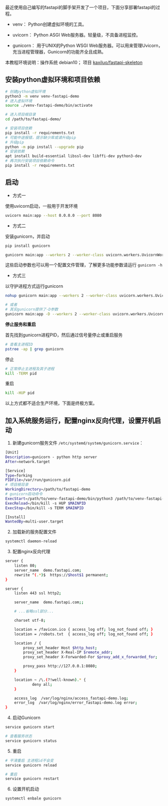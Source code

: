 最近使用自己编写的fastapi的脚手架开发了一个项目，下面分享部署fastapi的过程。

- venv： Python创建虚拟环境的工具。

- uvicorn： Python ASGI Web服务器。轻量级，不具备进程监控。

- gunicorn： 用于UNIX的Python WSGI Web服务器。可以用来管理Uvicorn，充当进程管理器，Gunicorn的功能齐全且成熟。

本教程环境说明：操作系统 debian10； 项目 [kaxiluo/fastapi-skeleton](https://github.com/kaxiluo/fastapi-skeleton) 

## 安装python虚拟环境和项目依赖

```bash
# 创建python虚拟环境
python3 -m venv venv-fastapi-demo
# 进入虚拟环境
source ./venv-fastapi-demo/bin/activate

# 进入项目根目录
cd /path/to/fastapi-demo/

# 安装项目依赖
pip install -r requirements.txt
# 可能中途报错，提示缺少库或请升级pip
# 升级pip
python -m pip install --upgrade pip
# 安装依赖
apt install build-essential libssl-dev libffi-dev python3-dev
# 再次执行安装项目依赖命令
pip install -r requirements.txt
```

## 启动

- 方式一

使用uvicorn启动，一般用于开发环境

```bash
uvicorn main:app --host 0.0.0.0 --port 8080
```

- 方式二

安装gunicorn，并启动

```bash
pip install gunicorn

gunicorn main:app --workers 2 --worker-class uvicorn.workers.UvicornWorker --bind 0.0.0.0:8080
```

这些启动参数也可以用一个配置文件管理，了解更多功能参数请运行 `gunicorn -h`

- 方式三

以守护进程方式运行gunicorn

```bash
nohup gunicorn main:app --workers 2 --worker-class uvicorn.workers.UvicornWorker --bind 0.0.0.0:8080 > /dev/null &

# 或者
# 其实gunicorn提供了-D参数
gunicorn main:app -D --workers 2 --worker-class uvicorn.workers.UvicornWorker --bind 0.0.0.0:8080
```

**停止服务和重启**

首先找到gunicorn进程PID，然后通过信号量停止或重启服务

```bash
# 查看主进程ID
pstree -ap | grep gunicorn
```

停止
```bash
# 正常停止主进程及其子进程
kill -TERM pid
```

重启
```bash
kill -HUP pid
```

以上方式都不适合生产环境，下面是终极方案。

## 加入系统服务运行，配置nginx反向代理，设置开机启动

1. 新建gunicorn服务文件 `/etc/systemd/system/gunicorn.service`：

```bash
[Unit]
Description=gunicorn - python http server
After=network.target

[Service]
Type=forking
PIDFile=/var/run/gunicorn.pid
# 项目根目录
WorkingDirectory=/path/to/fastapi-demo
# gunicorn启动命令
ExecStart=/path/to/venv-fastapi-demo/bin/python3 /path/to/venv-fastapi-demo/bin/gunicorn main:app -D --pid /var/run/gunicorn.pid --workers 2 --worker-class uvicorn.workers.UvicornWorker --bind 127.0.0.1:8080
ExecReload=/bin/kill -s HUP $MAINPID
ExecStop=/bin/kill -s TERM $MAINPID

[Install]
WantedBy=multi-user.target
```

2. 加载新的服务配置文件

```bash
systemctl daemon-reload
```

3. 配置nginx反向代理

```bash
server {
    listen 80;
    server_name  demo.fastapi.com;
    rewrite ^(.*)$  https://$host$1 permanent;
}

server {
    listen 443 ssl http2;

    server_name  demo.fastapi.com;;

    # ...省略ssl部分...

    charset utf-8;

    location = /favicon.ico { access_log off; log_not_found off; }
    location = /robots.txt  { access_log off; log_not_found off; }

    location / {
        proxy_set_header Host $http_host;
        proxy_set_header X-Real-IP $remote_addr;
        proxy_set_header X-Forwarded-For $proxy_add_x_forwarded_for;

        proxy_pass http://127.0.0.1:8080;
    }

    location ~ /\.(?!well-known).* {
            deny all;
    }

    access_log  /var/log/nginx/access_fastapi-demo.log;
    error_log  /var/log/nginx/error_fastapi-demo.log error;
}
```

4. 启动Gunicorn

```bash
service gunicorn start

# 查看服务状态
service gunicorn status
```

5. 重启

```bash
# 平滑重启 主进程id不会变
service gunicorn reload

# 重启
service gunicorn restart
```

6. 设置开机启动

```bash
systemctl enbale gunicorn
```